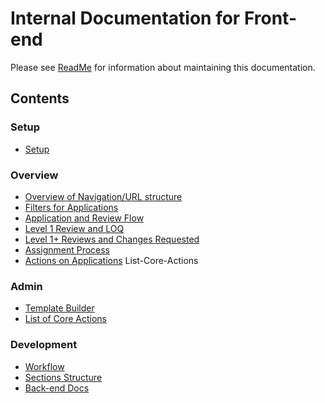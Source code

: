 # Internal Documentation for Front-end

Please see [ReadMe](__README.md) for information about maintaining this documentation.

## Contents

### Setup

- [Setup](setup/Setup.md)

### Overview

- [Overview of Navigation/URL structure](Overview-of-Navigation-&-URL-structure.md)
- [Filters for Applications](Filters-for-Applications.md)
- [Application and Review Flow](Application-and-Review-Flow.md)
- [Level 1 Review and LOQ](Level-1-Review-And-LOQ.md)
- [Level 1+ Reviews and Changes Requested](Level-1+-Reviews-and-Changes-Requested.md)
- [Assignment Process](Assignment-Process.md)
- [Actions on Applications](Actions-on-Applications.md)
  List-Core-Actions

### Admin

- [Template Builder](Template-Builder.md)
- [List of Core Actions](List-Core-Actions.md)

### Development

- [Workflow](Development-Workflow.md)
- [Sections Structure](Sections-Structure.md)
- [Back-end Docs](https://github.com/openmsupply/application-manager-server/wiki)
